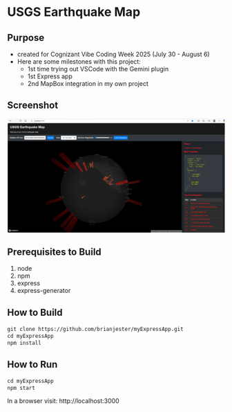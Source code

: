 # USGS Earthquake Map
## Purpose
- created for Cognizant Vibe Coding Week 2025 (July 30 - August 6)
- Here are some milestones with this project:
  - 1st time trying out VSCode with the Gemini plugin
  - 1st Express app
  - 2nd MapBox integration in my own project
## Screenshot
![Product screenshot](public/images/screenshot.png)
## Prerequisites to Build
1. node
1. npm
1. express
1. express-generator
## How to Build
```
git clone https://github.com/brianjester/myExpressApp.git
cd myExpressApp 
npm install
```
## How to Run
```
cd myExpressApp
npm start
```
In a browser visit: http://localhost:3000